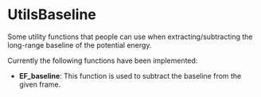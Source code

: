 # UtilsBaseline
Some utility functions that people can use when extracting/subtracting the long-range baseline of the potential energy.

Currently the following functions have been implemented:

- **EF_baseline**: This function is used to subtract the baseline from the given frame.
